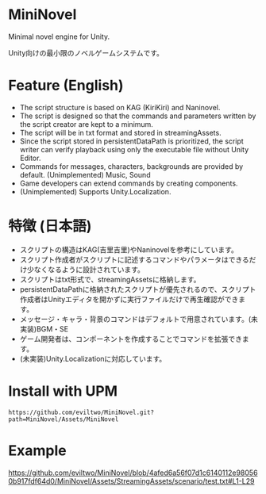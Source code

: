 # MiniNovel
Minimal novel engine for Unity.

Unity向けの最小限のノベルゲームシステムです。

# Feature (English)
- The script structure is based on KAG (KiriKiri) and Naninovel.
- The script is designed so that the commands and parameters written by the script creator are kept to a minimum.
- The script will be in txt format and stored in streamingAssets.
- Since the script stored in persistentDataPath is prioritized, the script writer can verify playback using only the executable file without Unity Editor.
- Commands for messages, characters, backgrounds are provided by default. (Unimplemented) Music, Sound
- Game developers can extend commands by creating components.
- (Unimplemented) Supports Unity.Localization.

# 特徴 (日本語)
- スクリプトの構造はKAG(吉里吉里)やNaninovelを参考にしています。
- スクリプト作成者がスクリプトに記述するコマンドやパラメータはできるだけ少なくなるように設計されています。
- スクリプトはtxt形式で、streamingAssetsに格納します。
- persistentDataPathに格納されたスクリプトが優先されるので、スクリプト作成者はUnityエディタを開かずに実行ファイルだけで再生確認ができます。
- メッセージ・キャラ・背景のコマンドはデフォルトで用意されています。(未実装)BGM・SE
- ゲーム開発者は、コンポーネントを作成することでコマンドを拡張できます。
- (未実装)Unity.Localizationに対応しています。

# Install with UPM
```
https://github.com/eviltwo/MiniNovel.git?path=MiniNovel/Assets/MiniNovel
```

# Example
https://github.com/eviltwo/MiniNovel/blob/4afed6a56f07d1c6140112e980560b917fdf64d0/MiniNovel/Assets/StreamingAssets/scenario/test.txt#L1-L29
